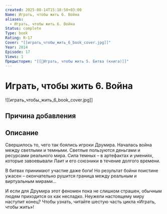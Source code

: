 ```yaml
---
created: 2025-08-14T15:18:50+03:00
Name: Играть, чтобы жить 6. Война
aliases:
  - Играть, чтобы жить 6. Война
Status: complete
Type: book
Rating: R-17
Cover: "[[играть_чтобы_жить_6_book_cover.jpg]]"
Year: 2014
Episode: 17
Views: 1
Предыстория: "[[📘Играть, чтобы жить 5. Битва (книга)]]"
---
```


# Играть, чтобы жить 6. Война

![[играть_чтобы_жить_6_book_cover.jpg]]






## Причина добавления




## Описание

Свершилось то, чего так боялись игроки Друмира. Началась война между светлыми и темными. Светлые пользуются деньгами и ресурсами реального мира. Сила темных – в артефактах и умениях, которые завоевывали Лаит и его союзники в течение долгого времени.

В битвах принимают участие даже боги! Но результат бойни поистине ужасен – окончательно рушится граница между реальным и виртуальным мирами...

И если для Друмира этот феномен пока не слишком страшен, обычным людям приходится ох как несладко. Неужели настоящему миру наступит конец? Чтобы узнать, читайте шестую часть цикла «Играть, чтобы жить»!
